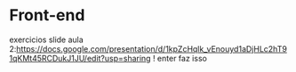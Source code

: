 # Front-end
exercicios
slide aula 2:https://docs.google.com/presentation/d/1kpZcHqlk_vEnouyd1aDjHLc2hT91qKMt45RCDukJ1JU/edit?usp=sharing
! enter faz isso 
<!DOCTYPE html>
<html lang="en">
<head>
    <meta charset="UTF-8">
    <meta name="viewport" content="width=device-width, initial-scale=1.0">
    <title>Document</title>
</head>
<body>
    
</body>
</html>

